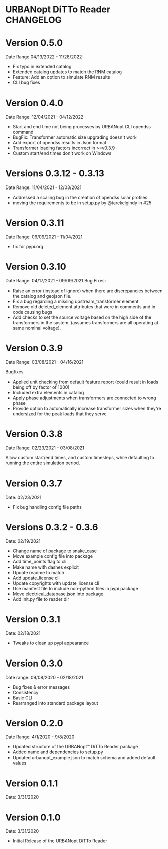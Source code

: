 # URBANopt DiTTo Reader CHANGELOG

# Version 0.5.0
Date Range 04/13/2022 - 11/28/2022
- Fix typo in extended catalog
- Extended catalog updates to match the RNM catalog
- Feature: Add an option to simulate RNM results
- CLI bug fixes

# Version 0.4.0
Date Range: 12/04/2021 - 04/12/2022
- Start and end time not being processes by URBANopt CLI opendss command
- BugFix: Transformer automatic size upgrading doesn't work
- Add export of opendss results in Json format
- Transformer loading factors incorrect in >=v0.3.9
- Custom start/end times don't work on Windows

# Versions 0.3.12 - 0.3.13
Date Range: 11/04/2021 - 12/03/2021
- Addressed a scaling bug in the creation of opendss solar profiles
- moving the requirements to be in setup.py by @tarekelgindy in #25

# Version 0.3.11
Date Range: 09/09/2021 - 11/04/2021
- fix for pypi.org

# Version 0.3.10
Date Range: 04/17/2021 - 09/09/2021
Bug Fixes:

- Raise an error (instead of ignore) when there are discrepancies between the catalog and geojson file.
- Fix a bug regarding a missing upstream_transformer element
- Remove old deleted_element attributes that were in comments and in code causing bugs
- Add checks to set the source voltage based on the high side of the transformers in the system. (assumes transformers are all operating at same nominal voltage).

# Version 0.3.9
Date Range: 03/08/2021 - 04/16/2021

Bugfixes

- Applied unit checking from default feature report (could result in loads being off by factor of 1000)
- Included extra elements in catalog
- Apply phase adjustments when transformers are connected to wrong phase
- Provide option to automatically increase transformer sizes when they're undersized for the peak loads that they serve

# Version 0.3.8
Date Range: 02/23/2021 - 03/08/2021

Allow custom start/end times, and custom timesteps, while defaulting to running the entire simulation period.

# Version 0.3.7
Date: 02/23/2021

- Fix bug handling config file paths

# Versions 0.3.2 - 0.3.6
Date: 02/19/2021

- Change name of package to snake_case
- Move example config file into package
- Add time_points flag to cli
- Make name with dashes explicit
- Update readme to match
- Add update_license cli
- Update copyrights with update_license cli
- Use manifest file to include non-python files in pypi package
- Move electrical_database.json into package
- Add init.py file to reader dir

# Version 0.3.1
Date: 02/18/2021

- Tweaks to clean up pypi appearance

# Version 0.3.0
Date range: 09/08/2020 - 02/18/2021

- Bug fixes & error messages
- Consistency
- Basic CLI
- Rearranged into standard package layout

# Version 0.2.0
Date Range: 4/1/2020 - 9/8/2020

- Updated structure of the URBANopt™ DiTTo Reader package
- Added name and dependencies to setup.py
- Updated urbanopt_example.json to match schema and added default values

# Version 0.1.1
Date: 3/31/2020

# Version 0.1.0
Date: 3/31/2020

- Initial Release of the URBANopt DiTTo Reader